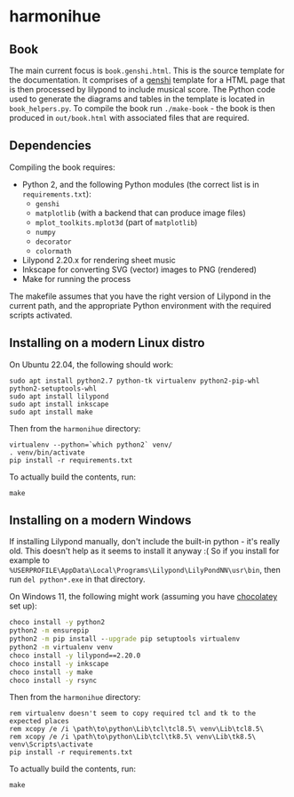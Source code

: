 harmonihue
==========

Book
----

The main current focus is `book.genshi.html`. This is the source template for the documentation. It comprises of a [genshi](https://genshi.edgewall.org/) template for a HTML page that is then processed by lilypond to include musical score. The Python code used to generate the diagrams and tables in the template is located in `book_helpers.py`. To compile the book run `./make-book` - the book is then produced in `out/book.html` with associated files that are required.

Dependencies
------------

Compiling the book requires:
* Python 2, and the following Python modules (the correct list is in `requirements.txt`):
  - `genshi`
  - `matplotlib` (with a backend that can produce image files)
  - `mplot_toolkits.mplot3d` (part of `matplotlib`)
  - `numpy`
  - `decorator`
  - `colormath`
* Lilypond 2.20.x for rendering sheet music
* Inkscape for converting SVG (vector) images to PNG (rendered)
* Make for running the process

The makefile assumes that you have the right version of Lilypond in the current path,
and the appropriate Python environment with the required scripts activated.

Installing on a modern Linux distro
-----------------------------------

On Ubuntu 22.04, the following should work:
```
sudo apt install python2.7 python-tk virtualenv python2-pip-whl python2-setuptools-whl
sudo apt install lilypond
sudo apt install inkscape
sudo apt install make
```

Then from the `harmonihue` directory:
```
virtualenv --python=`which python2` venv/
. venv/bin/activate
pip install -r requirements.txt
```

To actually build the contents, run:
```
make
```

Installing on a modern Windows
------------------------------

If installing Lilypond manually, don't include the built-in python - it's really old.
This doesn't help as it seems to install it anyway :(
So if you install for example to `%USERPROFILE\AppData\Local\Programs\Lilypond\LilyPondNN\usr\bin`,
then run `del python*.exe` in that directory.

On Windows 11, the following might work (assuming you have [chocolatey](https://chocolatey.org/) set up):
```bat
choco install -y python2
python2 -m ensurepip
python2 -m pip install --upgrade pip setuptools virtualenv
python2 -m virtualenv venv
choco install -y lilypond==2.20.0
choco install -y inkscape
choco install -y make
choco install -y rsync
```

Then from the `harmonihue` directory:
```
rem virtualenv doesn't seem to copy required tcl and tk to the expected places
rem xcopy /e /i \path\to\python\Lib\tcl\tcl8.5\ venv\Lib\tcl8.5\
rem xcopy /e /i \path\to\python\Lib\tcl\tk8.5\ venv\Lib\tk8.5\
venv\Scripts\activate
pip install -r requirements.txt
```

To actually build the contents, run:
```
make
```
